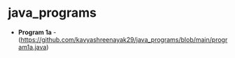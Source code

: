# java_programs
- **Program 1a** - (https://github.com/kavyashreenayak29/java_programs/blob/main/program1a.java)
